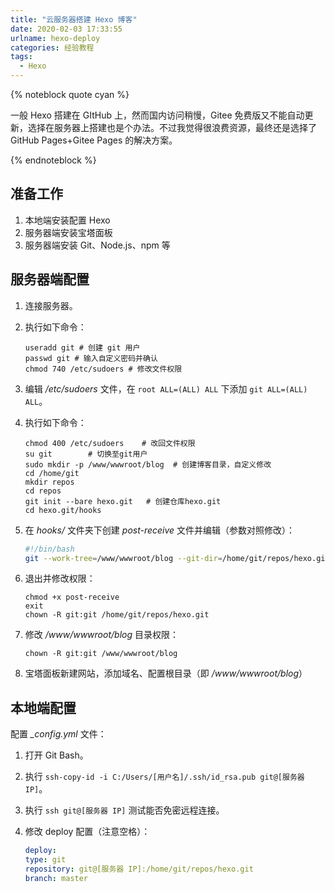```yaml
---
title: "云服务器搭建 Hexo 博客"
date: 2020-02-03 17:33:55
urlname: hexo-deploy
categories: 经验教程
tags:
  - Hexo
---
```


{% noteblock quote cyan %}

一般 Hexo 搭建在 GItHub 上，然而国内访问稍慢，Gitee 免费版又不能自动更新，选择在服务器上搭建也是个办法。不过我觉得很浪费资源，最终还是选择了 GitHub Pages+Gitee Pages 的解决方案。

{% endnoteblock %}

<!-- more -->

## 准备工作

1. 本地端安装配置 Hexo
2. 服务器端安装宝塔面板
3. 服务器端安装 Git、Node.js、npm 等

## 服务器端配置

1. 连接服务器。

2. 执行如下命令：

    ```shell
    useradd git # 创建 git 用户
    passwd git # 输入自定义密码并确认
    chmod 740 /etc/sudoers # 修改文件权限
    ```

3. 编辑 _/etc/sudoers_ 文件，在 `root ALL=(ALL) ALL` 下添加 `git ALL=(ALL) ALL`。

4. 执行如下命令：

    ```shell
    chmod 400 /etc/sudoers    # 改回文件权限
    su git        # 切换至git用户
    sudo mkdir -p /www/wwwroot/blog  # 创建博客目录，自定义修改
    cd /home/git
    mkdir repos
    cd repos
    git init --bare hexo.git   # 创建仓库hexo.git
    cd hexo.git/hooks
    ```

5. 在 _hooks/_ 文件夹下创建 _post-receive_ 文件并编辑（参数对照修改）：

    ```bash
    #!/bin/bash
    git --work-tree=/www/wwwroot/blog --git-dir=/home/git/repos/hexo.git checkout -f
    ```

6. 退出并修改权限：

    ```shell
    chmod +x post-receive
    exit
    chown -R git:git /home/git/repos/hexo.git
    ```

7. 修改 _/www/wwwroot/blog_ 目录权限：

    ```shell
    chown -R git:git /www/wwwroot/blog
    ```

8. 宝塔面板新建网站，添加域名、配置根目录（即 */www/wwwroot/blog*）

## 本地端配置

配置 *\_config.yml* 文件：

1. 打开 Git Bash。

2. 执行 `ssh-copy-id -i C:/Users/[用户名]/.ssh/id_rsa.pub git@[服务器 IP]`。

3. 执行 `ssh git@[服务器 IP]` 测试能否免密远程连接。

4. 修改 deploy 配置（注意空格）：

    ```yaml
    deploy:
    type: git
    repository: git@[服务器 IP]:/home/git/repos/hexo.git
    branch: master
    ```
